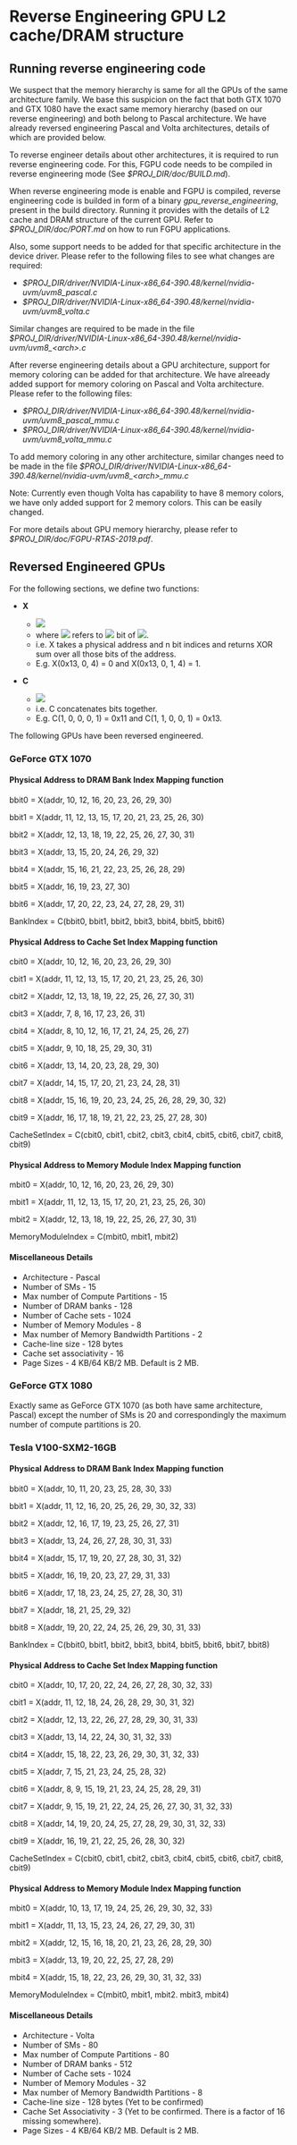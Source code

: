 # Reverse Engineering GPU L2 cache/DRAM structure

## Running reverse engineering code

We suspect that the memory hierarchy is same for all the GPUs of the same
architecture family. We base this suspicion on the fact that both GTX 1070 and GTX 1080
have the exact same memory hierarchy (based on our reverse engineering) and both belong to
Pascal architecture. We have already reversed engineering Pascal and Volta architectures,
details of which are provided below.

To reverse engineer details about other architectures, it is required to run reverse engineering code.
For this, FGPU code needs to be compiled in reverse engineering mode (See *$PROJ_DIR/doc/BUILD.md*).

When reverse engineering mode is enable and FGPU is compiled, reverse engineering 
code is builded in form of a binary *gpu_reverse_engineering*, present in the build
directory. Running it provides with the details of L2 cache and DRAM structure of the current GPU. 
Refer to *$PROJ_DIR/doc/PORT.md* on how to run FGPU applications.

Also, some support needs to be added for that specific architecture in the device driver. Please refer to the following
files to see what changes are required:
* *$PROJ_DIR/driver/NVIDIA-Linux-x86_64-390.48/kernel/nvidia-uvm/uvm8_pascal.c*
* *$PROJ_DIR/driver/NVIDIA-Linux-x86_64-390.48/kernel/nvidia-uvm/uvm8_volta.c*

Similar changes are required to be made in the file 
*$PROJ_DIR/driver/NVIDIA-Linux-x86_64-390.48/kernel/nvidia-uvm/uvm8_\<arch\>.c*

After reverse engineering details about a GPU architecture, support for memory coloring can be added for that
architecture. We have alreeady added support for memory coloring on Pascal and Volta architecture. Please
refer to the following files:
* *$PROJ_DIR/driver/NVIDIA-Linux-x86_64-390.48/kernel/nvidia-uvm/uvm8_pascal_mmu.c*
* *$PROJ_DIR/driver/NVIDIA-Linux-x86_64-390.48/kernel/nvidia-uvm/uvm8_volta_mmu.c*

To add memory coloring in any other architecture, similar changes need to be made in the file
*$PROJ_DIR/driver/NVIDIA-Linux-x86_64-390.48/kernel/nvidia-uvm/uvm8_\<arch\>_mmu.c*

Note: Currently even though Volta has capability to have 8 memory colors, we have only added support for 2 memory
colors. This can be easily changed.

For more details about GPU memory hierarchy, please refer to *$PROJ_DIR/doc/FGPU-RTAS-2019.pdf*.

## Reversed Engineered GPUs

For the following sections, we define two functions:
* **X**
    * <a><img src="https://latex.codecogs.com/gif.latex?X(addr, x_1, x_2 .., x_n) = \bigoplus_{i=1}^n{addr[x_i]}" /></a>
    * where <a><img src="https://latex.codecogs.com/gif.latex?$addr[x_i]$"/></a> refers to <a><img src="https://latex.codecogs.com/gif.latex?x_{i}^{th}"/></a> bit of <a><img src="https://latex.codecogs.com/gif.latex?addr"/></a>.
    * i.e. X takes a physical address and n bit indices and returns XOR sum over all those bits of the address.
    * E.g. X(0x13, 0, 4) = 0 and X(0x13, 0, 1, 4) = 1.

* **C**
    * <a><img src="https://latex.codecogs.com/gif.latex?C(v_1, v_2, ..., v_n) = v_n\| v_{n-1}\|\dotsb\| v_1" /></a>
    * i.e. C concatenates bits together.
    * E.g. C(1, 0, 0, 0, 1) = 0x11 and C(1, 1, 0, 0, 1) = 0x13.

The following GPUs have been reversed engineered. 

### GeForce GTX 1070

#### Physical Address to DRAM Bank Index Mapping function
bbit0 = X(addr, 10, 12, 16, 20, 23, 26, 29, 30)

bbit1 = X(addr, 11, 12, 13, 15, 17, 20, 21, 23, 25, 26, 30)

bbit2 = X(addr, 12, 13, 18, 19, 22, 25, 26, 27, 30, 31)

bbit3 = X(addr, 13, 15, 20, 24, 26, 29, 32)

bbit4 = X(addr, 15, 16, 21, 22, 23, 25, 26, 28, 29)

bbit5 = X(addr, 16, 19, 23, 27, 30)

bbit6 = X(addr, 17, 20, 22, 23, 24, 27, 28, 29, 31)

BankIndex = C(bbit0, bbit1, bbit2, bbit3, bbit4, bbit5, bbit6)

#### Physical Address to Cache Set Index Mapping function

cbit0 = X(addr, 10, 12, 16, 20, 23, 26, 29, 30)

cbit1 = X(addr, 11, 12, 13, 15, 17, 20, 21, 23, 25, 26, 30)

cbit2 = X(addr, 12, 13, 18, 19, 22, 25, 26, 27, 30, 31)

cbit3 = X(addr, 7, 8, 16, 17, 23, 26, 31)

cbit4 = X(addr, 8, 10, 12, 16, 17, 21, 24, 25, 26, 27)

cbit5 = X(addr, 9, 10, 18, 25, 29, 30, 31)

cbit6 = X(addr, 13, 14, 20, 23, 28, 29, 30)

cbit7 = X(addr, 14, 15, 17, 20, 21, 23, 24, 28, 31)

cbit8 = X(addr, 15, 16, 19, 20, 23, 24, 25, 26, 28, 29, 30, 32)

cbit9 = X(addr, 16, 17, 18, 19, 21, 22, 23, 25, 27, 28, 30)

CacheSetIndex = C(cbit0, cbit1, cbit2, cbit3, cbit4, cbit5, cbit6, cbit7, cbit8, cbit9)

#### Physical Address to Memory Module Index Mapping function
mbit0 = X(addr, 10, 12, 16, 20, 23, 26, 29, 30)

mbit1 = X(addr, 11, 12, 13, 15, 17, 20, 21, 23, 25, 26, 30)

mbit2 = X(addr, 12, 13, 18, 19, 22, 25, 26, 27, 30, 31)

MemoryModuleIndex = C(mbit0, mbit1, mbit2)

#### Miscellaneous Details
* Architecture - Pascal
* Number of SMs - 15
* Max number of Compute Partitions - 15
* Number of DRAM banks - 128
* Number of Cache sets - 1024
* Number of Memory Modules - 8
* Max number of Memory Bandwidth Partitions - 2
* Cache-line size - 128 bytes
* Cache set associativity - 16
* Page Sizes - 4 KB/64 KB/2 MB. Default is 2 MB.

### GeForce GTX 1080

Exactly same as GeForce GTX 1070 (as both have same architecture, Pascal) except
the number of SMs is 20 and correspondingly the maximum number of compute partitions
is 20.

### Tesla V100-SXM2-16GB
#### Physical Address to DRAM Bank Index Mapping function
bbit0 = X(addr, 10, 11, 20, 23, 25, 28, 30, 33)

bbit1 = X(addr, 11, 12, 16, 20, 25, 26, 29, 30, 32, 33)

bbit2 = X(addr, 12, 16, 17, 19, 23, 25, 26, 27, 31)

bbit3 = X(addr, 13, 24, 26, 27, 28, 30, 31, 33)

bbit4 = X(addr, 15, 17, 19, 20, 27, 28, 30, 31, 32)

bbit5 = X(addr, 16, 19, 20, 23, 27, 29, 31, 33)

bbit6 = X(addr, 17, 18, 23, 24, 25, 27, 28, 30, 31)

bbit7 = X(addr, 18, 21, 25, 29, 32)

bbit8 = X(addr, 19, 20, 22, 24, 25, 26, 29, 30, 31, 33)

BankIndex = C(bbit0, bbit1, bbit2, bbit3, bbit4, bbit5, bbit6, bbit7, bbit8)

#### Physical Address to Cache Set Index Mapping function

cbit0 = X(addr, 10, 17, 20, 22, 24, 26, 27, 28, 30, 32, 33)

cbit1 = X(addr, 11, 12, 18, 24, 26, 28, 29, 30, 31, 32)

cbit2 = X(addr, 12, 13, 22, 26, 27, 28, 29, 30, 31, 33)

cbit3 = X(addr, 13, 14, 22, 24, 30, 31, 32, 33)

cbit4 = X(addr, 15, 18, 22, 23, 26, 29, 30, 31, 32, 33)

cbit5 = X(addr, 7, 15, 21, 23, 24, 25, 28, 32)

cbit6 = X(addr, 8, 9, 15, 19, 21, 23, 24, 25, 28, 29, 31)

cbit7 = X(addr, 9, 15, 19, 21, 22, 24, 25, 26, 27, 30, 31, 32, 33)

cbit8 = X(addr, 14, 19, 20, 24, 25, 27, 28, 29, 30, 31, 32, 33)

cbit9 = X(addr, 16, 19, 21, 22, 25, 26, 28, 30, 32)

CacheSetIndex = C(cbit0, cbit1, cbit2, cbit3, cbit4, cbit5, cbit6, cbit7, cbit8, cbit9)

#### Physical Address to Memory Module Index Mapping function

mbit0 = X(addr, 10, 13, 17, 19, 24, 25, 26, 29, 30, 32, 33)

mbit1 = X(addr, 11, 13, 15, 23, 24, 26, 27, 29, 30, 31)

mbit2 = X(addr, 12, 15, 16, 18, 20, 21, 23, 26, 28, 29, 30)

mbit3 = X(addr, 13, 19, 20, 22, 25, 27, 28, 29)

mbit4 = X(addr, 15, 18, 22, 23, 26, 29, 30, 31, 32, 33)

MemoryModuleIndex = C(mbit0, mbit1, mbit2. mbit3, mbit4)

#### Miscellaneous Details
* Architecture - Volta
* Number of SMs - 80
* Max number of Compute Partitions - 80
* Number of DRAM banks - 512
* Number of Cache sets - 1024
* Number of Memory Modules - 32
* Max number of Memory Bandwidth Partitions - 8
* Cache-line size - 128 bytes (Yet to be confirmed)
* Cache Set Associativity - 3 (Yet to be confirmed. There is a factor of 16 missing somewhere).
* Page Sizes - 4 KB/64 KB/2 MB. Default is 2 MB.

